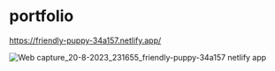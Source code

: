 # portfolio

https://friendly-puppy-34a157.netlify.app/

![Web capture_20-8-2023_231655_friendly-puppy-34a157 netlify app](https://github.com/00awaudby/portfolio/assets/84845712/2808f2b3-9eb9-4f91-8ece-5b35a63f22dd)
